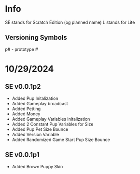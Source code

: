 # Info
SE stands for Scratch Edition (og planned name)
L stands for Lite

## Versioning Symbols
p# - prototype #

# 10/29/2024

## SE v0.0.1p2
- Added Pup Initalization
- Added Gameplay broadcast
- Added Petting
- Added Money
- Added Gameplay Variables Initalization
- Added 2 Constant Pup Variables for Size
- Added Pup Pet Size Bounce
- Added Version Variable
- Added Randomized Game Start Pup Size Bounce

## SE v0.0.1p1
- Added Brown Puppy Skin
